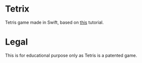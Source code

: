 Tetrix
=========

Tetris game made in Swift, based on [this](https://www.bloc.io/tutorials/swiftris-build-your-first-ios-game-with-swift#!/chapters/675) tutorial.


Legal
==========

This is for educational purpose only as Tetris is a patented game.